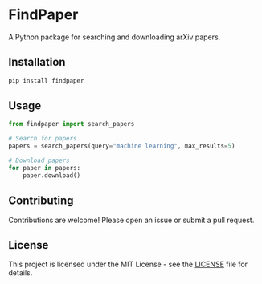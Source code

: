 # FindPaper

A Python package for searching and downloading arXiv papers.

## Installation

```bash
pip install findpaper
```

## Usage

```python
from findpaper import search_papers

# Search for papers
papers = search_papers(query="machine learning", max_results=5)

# Download papers
for paper in papers:
    paper.download()
```

## Contributing

Contributions are welcome! Please open an issue or submit a pull request.

## License

This project is licensed under the MIT License - see the [LICENSE](LICENSE) file for details.
